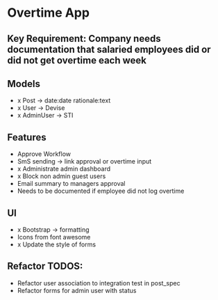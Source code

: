 # Overtime App

## Key Requirement: Company needs documentation that salaried employees did or did not get overtime each week

## Models
- x Post -> date:date rationale:text
- x User -> Devise
- x AdminUser -> STI

## Features
- Approve Workflow
- SmS sending -> link approval or overtime input
- x Administrate admin dashboard
- x Block non admin guest users
- Email summary to managers approval
- Needs to be documented if employee did not log overtime

## UI
- x Bootstrap -> formatting
- Icons from font awesome
- x Update the style of forms

## Refactor TODOS:
- Refactor user association to integration test in post_spec
- Refactor forms for admin user with status